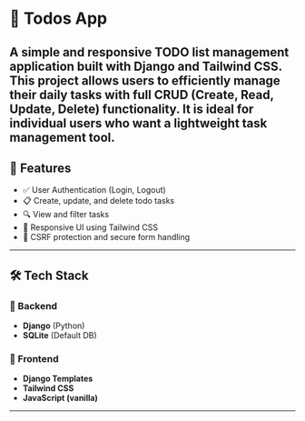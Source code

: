 # 📝 Todos App

A simple and responsive TODO list management application built with Django and Tailwind CSS. This project allows users to efficiently manage their daily tasks with full CRUD (Create, Read, Update, Delete) functionality. 
It is ideal for individual users who want a lightweight task management tool.
---

## 🚀 Features

- ✅ User Authentication (Login, Logout)
- 📋 Create, update, and delete todo tasks
- 🔍 View and filter tasks
- 🎨 Responsive UI using Tailwind CSS
- 🔐 CSRF protection and secure form handling

---

## 🛠 Tech Stack

### 🔧 Backend
- **Django** (Python)
- **SQLite** (Default DB)

### 🎨 Frontend
- **Django Templates**
- **Tailwind CSS**
- **JavaScript (vanilla)**

---

